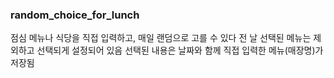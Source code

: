 ### random_choice_for_lunch


점심 메뉴나 식당을 직접 입력하고, 매일 랜덤으로 고를 수 있다
전 날 선택된 메뉴는 제외하고 선택되게 설정되어 있음
선택된 내용은 날짜와 함께 직접 입력한 메뉴(매장명)가 저장됨
